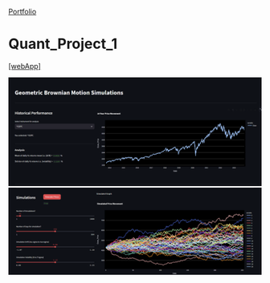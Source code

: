  [Portfolio](https://github.com/Kapil3003/Kapil3003/edit/main/README.md)
 
# Quant_Project_1

[[webApp]](https://quantproject1-csovwwndasw9kuk2vpygjp.streamlit.app/)

![GBM_1](Image_1.PNG)
![GBM_2](Image_2.PNG)



